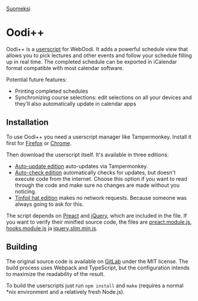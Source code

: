 [Suomeksi](README.md)

# Oodi++

Oodi++ is a [userscript][userscript] for WebOodi. It adds a powerful schedule view that allows you to pick lectures and other
events and follow your schedule filling up in real time. The completed schedule can be exported in iCalendar format compatible
with most calendar software.

Potential future features:

- Printing completed schedules
- Synchronizing course selections: edit selections on all your devices and they'll also automatically update in calendar apps

## Installation

To use Oodi++ you need a userscript manager like Tampermonkey. Install it first for [Firefox][tm-ff] or [Chrome][tm-chrome].

Then download the userscript itself. It's available in three editions:

- [Auto-update edition](oodiplusplus.autoupdate.user.js) auto-updates via Tampermonkey.
- [Auto-check edition](oodiplusplus.autocheck.user.js) automatically checks for updates, but doesn't execute code from the
  internet. Choose this option if you want to read through the code and make sure no changes are made without you noticing.
- [Tinfoil hat edition](oodiplusplus.folio.user.js) makes no network requests. Because someone was always going to ask for this.

The script depends on [Preact][preact] and [jQuery][jquery], which are included in the file. If you want to verify their minified
source code, the files are [preact.module.js], [hooks.module.js] ja [jquery.slim.min.js].

## Building

The original source code is available on [GitLab][gitlab] under the MIT license. The build process uses Webpack and TypeScript,
but the configuration intends to maximize the readability of the result.

To build the userscripts just run `npm install` and `make` (requires a normal *nix environment and a relatively fresh Node.js).

[userscript]: https://en.wikipedia.org/wiki/Userscript
[tm-ff]: https://addons.mozilla.org/fi/firefox/addon/tampermonkey/
[tm-chrome]: https://chrome.google.com/webstore/detail/tampermonkey/dhdgffkkebhmkfjojejmpbldmpobfkfo
[gitlab]: https://gitlab.com/PurkkaKoodari/oodiplusplus
[preact]: https://preactjs.com/
[jquery]: https://jquery.com/
[preact.module.js]: https://unpkg.com/preact@latest?module
[hooks.module.js]: https://unpkg.com/preact@latest/hooks/dist/hooks.module.js?module
[jquery.slim.min.js]: https://code.jquery.com/jquery-3.5.1.slim.min.js
